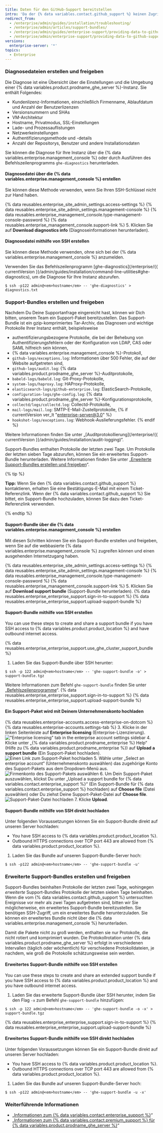 ```yaml
---
title: Daten für den GitHub-Support bereitstellen
intro: 'Da der {% data variables.contact.github_support %} keinen Zugriff auf Ihre Umgebung hat, benötigen wir einige zusätzliche Informationen von Ihnen.'
redirect_from:
  - /enterprise/admin/guides/installation/troubleshooting/
  - /enterprise/admin/articles/support-bundles/
  - /enterprise/admin/guides/enterprise-support/providing-data-to-github-enterprise-support/
  - /enterprise/admin/enterprise-support/providing-data-to-github-support
versions:
  enterprise-server: '*'
topics:
  - Enterprise
---
```


### Diagnosedateien erstellen und freigeben

Die Diagnose ist eine Übersicht über die Einstellungen und die Umgebung einer {% data variables.product.prodname_ghe_server %}-Instanz. Sie enthält Folgendes:

- Kundenlizenz-Informationen, einschließlich Firmenname, Ablaufdatum und Anzahl der Benutzerlizenzen
- Versionsnummern und SHAs
- VM-Architektur
- Hostname, Privatmodus, SSL-Einstellungen
- Lade- und Prozessauflistungen
- Netzwerkeinstellungen
- Authentifizierungsmethode und -details
- Anzahl der Repositorys, Benutzer und andere Installationsdaten

Sie können die Diagnose für Ihre Instanz über die {% data variables.enterprise.management_console %} oder durch Ausführen des Befehlszeilenprogramms `ghe-diagnostics` herunterladen.

#### Diagnosedatei über die {% data variables.enterprise.management_console %} erstellen

Sie können diese Methode verwenden, wenn Sie Ihren SSH-Schlüssel nicht zur Hand haben.

{% data reusables.enterprise_site_admin_settings.access-settings %}
{% data reusables.enterprise_site_admin_settings.management-console %}
{% data reusables.enterprise_management_console.type-management-console-password %}
{% data reusables.enterprise_management_console.support-link %}
5. Klicken Sie auf **Download diagnostics info** (Diagnoseinformationen herunterladen).

#### Diagnosedatei mithilfe von SSH erstellen

Sie können diese Methode verwenden, ohne sich bei der {% data variables.enterprise.management_console %} anzumelden.

Verwenden Sie das Befehlszeilenprogramm [ghe-diagnostics](/enterprise/{{ currentVersion }}/admin/guides/installation/command-line-utilities#ghe-diagnostics), um die Diagnose für Ihre Instanz abzurufen.

```shell
$ ssh -p122 admin@<em>hostname</em> -- 'ghe-diagnostics' > diagnostics.txt
```

### Support-Bundles erstellen und freigeben

Nachdem Du Deine Supportanfrage eingereicht hast, können wir Dich bitten, unserem Team ein Support-Paket bereitzustellen. Das Support-Bundle ist ein gzip-komprimiertes Tar-Archiv, das Diagnosen und wichtige Protokolle Ihrer Instanz enthält, beispielsweise

- authentifizierungsbezogene Protokolle, die bei der Behebung von Authentifizierungsfehlern oder der Konfiguration von LDAP, CAS oder SAML hilfreich sein können,
- {% data variables.enterprise.management_console %}-Protokoll,
- `github-logs/exceptions.log`: Informationen über 500 Fehler, die auf der Website aufgetreten sind,
- `github-logs/audit.log`: {% data variables.product.prodname_ghe_server %}-Auditprotokolle,
- `babeld-logs/babeld.log`: Git-Proxy-Protokolle,
- `system-logs/haproxy.log`: HAProxy-Protokolle,
- `elasticsearch-logs/github-enterprise.log`: ElasticSearch-Protokolle,
- `configuration-logs/ghe-config.log`: {% data variables.product.prodname_ghe_server %}-Konfigurationsprotokolle,
- `collectd/logs/collectd.log`: Collectd-Protokolle,
- `mail-logs/mail.log`: SMTP-E-Mail-Zustellprotokolle,
{% if currentVersion ver_lt "enterprise-server@3.0" %}
- `hookshot-logs/exceptions.log`: Webhook-Auslieferungsfehler.
{% endif %}

Weitere Informationen finden Sie unter „[Auditprotokollierung](/enterprise/{{ currentVersion }}/admin/guides/installation/audit-logging)“.

Support-Bundles enthalten Protokolle der letzten zwei Tage. Um Protokolle der letzten sieben Tage abzurufen, können Sie ein erweitertes Support-Bundle herunterladen. Weitere Informationen finden Sie unter „[Erweiterte Support-Bundles erstellen und freigeben](#creating-and-sharing-extended-support-bundles)“.

{% tip %}

**Tipp:** Wenn Sie den {% data variables.contact.github_support %} kontaktieren, erhalten Sie eine Bestätigungs-E-Mail mit einem Ticket-Referenzlink. Wenn der {% data variables.contact.github_support %} Sie bittet, ein Support-Bundle hochzuladen, können Sie dazu den Ticket-Referenzlink verwenden.

{% endtip %}

#### Support-Bundle über die {% data variables.enterprise.management_console %} erstellen

Mit diesen Schritten können Sie ein Support-Bundle erstellen und freigeben, wenn Sie auf die webbasierte {% data variables.enterprise.management_console %} zugreifen können und einen ausgehenden Internetzugang haben.

{% data reusables.enterprise_site_admin_settings.access-settings %}
{% data reusables.enterprise_site_admin_settings.management-console %}
{% data reusables.enterprise_management_console.type-management-console-password %}
{% data reusables.enterprise_management_console.support-link %}
5. Klicken Sie auf **Download support bundle** (Support-Bundle herunterladen).
{% data reusables.enterprise_enterprise_support.sign-in-to-support %}
{% data reusables.enterprise_enterprise_support.upload-support-bundle %}

#### Support-Bundle mithilfe von SSH erstellen

You can use these steps to create and share a support bundle if you have SSH access to {% data variables.product.product_location %} and have outbound internet access.

{% data reusables.enterprise_enterprise_support.use_ghe_cluster_support_bundle %}

1. Laden Sie das Support-Bundle über SSH herunter:
  ```shell
  $ ssh -p 122 admin@<em>hostname</em> -- 'ghe-support-bundle -o' > support-bundle.tgz
  ```
  Weitere Informationen zum Befehl `ghe-support-bundle` finden Sie unter „[Befehlszeilenprogramme](/enterprise/admin/guides/installation/command-line-utilities#ghe-support-bundle)“.
{% data reusables.enterprise_enterprise_support.sign-in-to-support %}
{% data reusables.enterprise_enterprise_support.upload-support-bundle %}

#### Ein Support-Paket wird mit Deinem Unternehmenskonto hochladen

{% data reusables.enterprise-accounts.access-enterprise-on-dotcom %}
{% data reusables.enterprise-accounts.settings-tab %}
3. Klicke in der linken Seitenleiste auf **Enterprise licensing** (Enterprise-Lizenzierung). !["Enterprise licensing" tab in the enterprise account settings sidebar](/assets/images/help/enterprises/enterprise-licensing-tab.png)
4. Klicke unter „{% data variables.product.prodname_enterprise %} Help“ (Hilfe zu {% data variables.product.prodname_enterprise %}) auf **Upload a support bundle** (Ein Support-Paket hochladen). ![Einen Link zum Support-Paket hochladen](/assets/images/enterprise/support/upload-support-bundle.png)
5. Wähle unter „Select an enterprise account“ (Unternehmenskonto auswählen) das zugehörige Konto des Support-Pakets aus dem Dropdown-Menü aus. ![Firmenkonto des Support-Pakets auswählen](/assets/images/enterprise/support/support-bundle-account.png)
6. Um Dein Support-Paket auszuwählen, klickst Du unter „Upload a support bundle for {% data variables.contact.enterprise_support %}“ (Ein Support-Bundle für {% data variables.contact.enterprise_support %} hochladen) auf **Choose file** (Datei auswählen) oder Du ziehst Deine Support-Paket-Datei auf **Choose file**. ![Support-Paket-Datei hochladen](/assets/images/enterprise/support/choose-support-bundle-file.png)
7. Klicke **Upload**.

#### Support-Bundle mithilfe von SSH direkt hochladen

Unter folgenden Voraussetzungen können Sie ein Support-Bundle direkt auf unseren Server hochladen:
- You have SSH access to {% data variables.product.product_location %}.
- Outbound HTTPS connections over TCP port 443 are allowed from {% data variables.product.product_location %}.

1. Laden Sie das Bundle auf unseren Support-Bundle-Server hoch:
  ```shell
  $ ssh -p122 admin@<em>hostname</em> -- 'ghe-support-bundle -u'
  ```

### Erweiterte Support-Bundles erstellen und freigeben

Support-Bundles beinhalten Protokolle der letzten zwei Tage, wohingegen _erweiterte_ Support-Bundles Protokolle der letzten sieben Tage beinhalten. Wenn die vom {% data variables.contact.github_support %} untersuchten Ereignisse vor mehr als zwei Tagen aufgetreten sind, bitten wir Sie möglicherweise, ein erweitertes Support-Bundle bereitzustellen. Sie benötigen SSH-Zugriff, um ein erweitertes Bundle herunterzuladen. Sie können ein erweitertes Bundle nicht über die {% data variables.enterprise.management_console %} herunterladen.

Damit die Pakete nicht zu groß werden, enthalten sie nur Protokolle, die nicht rotiert und komprimiert wurden. Die Protokollrotation unter {% data variables.product.prodname_ghe_server %} erfolgt in verschiedenen Intervallen (täglich oder wöchentlich) für verschiedene Protokolldateien, je nachdem, wie groß die Protokolle schätzungsweise sein werden.

#### Erweitertes Support-Bundle mithilfe von SSH erstellen

You can use these steps to create and share an extended support bundle if you have SSH access to {% data variables.product.product_location %} and you have outbound internet access.

1. Laden Sie das erweiterte Support-Bundle über SSH herunter, indem Sie den Flag `-x` zum Befehl `ghe-support-bundle` hinzufügen:
  ```shell
  $ ssh -p 122 admin@<em>hostname</em> -- 'ghe-support-bundle -o -x' > support-bundle.tgz
  ```
{% data reusables.enterprise_enterprise_support.sign-in-to-support %}
{% data reusables.enterprise_enterprise_support.upload-support-bundle %}

#### Erweitertes Support-Bundle mithilfe von SSH direkt hochladen

Unter folgenden Voraussetzungen können Sie ein Support-Bundle direkt auf unseren Server hochladen:
- You have SSH access to {% data variables.product.product_location %}.
- Outbound HTTPS connections over TCP port 443 are allowed from {% data variables.product.product_location %}.

1. Laden Sie das Bundle auf unseren Support-Bundle-Server hoch:
  ```shell
  $ ssh -p122 admin@<em>hostname</em> -- 'ghe-support-bundle -u -x'
  ```

### Weiterführende Informationen

- „[Informationen zum {% data variables.contact.enterprise_support %}](/enterprise/admin/guides/enterprise-support/about-github-enterprise-support)“
- „[Informationen zum {% data variables.contact.premium_support %} für {% data variables.product.prodname_ghe_server %}](/enterprise/admin/guides/enterprise-support/about-github-premium-support-for-github-enterprise-server)“

